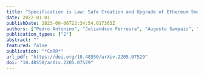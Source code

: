 ```yaml
---
title: "Specification is Law: Safe Creation and Upgrade of Ethereum Smart Contracts"
date: 2022-01-01
publishDate: 2023-09-06T22:34:54.017363Z
authors: ["Pedro Antonino", "Juliandson Ferreira", "Augusto Sampaio", "A. W. Roscoe"]
publication_types: ["2"]
abstract: ""
featured: false
publication: "*CoRR*"
url_pdf: "https://doi.org/10.48550/arXiv.2205.07529"
doi: "10.48550/arXiv.2205.07529"
---
```


